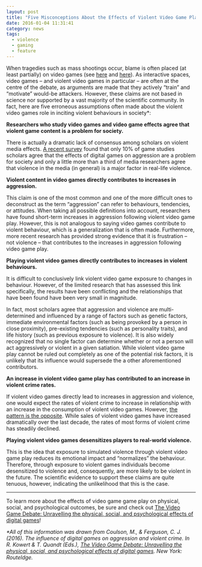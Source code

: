 ```yaml
---
layout: post
title: "Five Misconceptions About the Effects of Violent Video Game Play"
date: 2016-01-04 11:31:41
category: news
tags:
  - violence
  - gaming
  - feature
---
```


When tragedies such as mass shootings occur, blame is often placed (at least partially) on video games (see [here](http://www.nbcnews.com/id/7288381/ns/us_news-crime_and_courts/t/school-shooter-followed-video-game-like-script/) and [here](http://ideas.time.com/2012/12/20/sandy-hook-shooting-video-games-blamed-again/)). As interactive spaces, video games – and violent video games in particular – are often at the centre of the debate, as arguments are made that they actively “train” and “motivate” would-be attackers. However, these claims are not based in science nor supported by a vast majority of the scientific community. In fact, here are five erroneous assumptions often made about the violent video games role in inciting violent behaviours in society*:

**Researchers who study video games and video game effects agree that violent game content is a problem for society.**

There is actually a dramatic lack of consensus among scholars on violent media effects. [A recent survey](http://onlinelibrary.wiley.com/doi/10.1111/jcom.12182/abstract) found that only 10% of game studies scholars agree that the effects of digital games on aggression are a problem for society and only a little more than a third of media researchers agree that violence in the media (in general) is a major factor in real-life violence. 

**Violent content in video games directly contributes to increases in aggression.**

This claim is one of the most common and one of the more difficult ones to deconstruct as the term “aggression” can refer to behaviours, tendencies, or attitudes. When taking all possible definitions into account, researchers have found short-term increases in aggression following violent video game play. However, this is not analogous to saying video games contribute to violent behaviour, which is a generalization that is often made. Furthermore, more recent research has provided strong evidence that it is frustration – not violence – that contributes to the increases in aggression following video game play.  

**Playing violent video games directly contributes to increases in violent behaviours.**

It is difficult to conclusively link violent video game exposure to changes in behaviour. However, of the limited research that has assessed this link specifically, the results have been conflicting and the relationships that have been found have been very small in magnitude.

In fact, most scholars agree that aggression and violence are multi-determined and influenced by a range of factors such as genetic factors, immediate environmental factors (such as being provoked by a person in close proximity), pre-existing tendencies (such as personality traits), and life history (such as previous exposure to violence). It is also widely recognized that no single factor can determine whether or not a person will act aggressively or violent in a given satiation. While violent video game play cannot be ruled out completely as one of the potential risk factors, it is unlikely that its influence would supersede the a other aforementioned contributors.

**An increase in violent video game play has contributed to an increase in violent crime rates.**

If violent video games directly lead to increases in aggression and violence, one would expect the rates of violent crime to increase in relationship with an increase in the consumption of violent video games. However, [the pattern is the opposite](http://www.forbes.com/sites/erikkain/2012/04/19/as-video-game-sales-climb-year-over-year-violent-crime-continues-to-fall/). While sales of violent video games have increased dramatically over the last decade, the rates of most forms of violent crime has steadily declined.

**Playing violent video games desensitizes players to real-world violence.**

This is the idea that exposure to simulated violence through violent video game play reduces its emotional impact and “normalizes” the behaviour. Therefore, through exposure to violent games individuals become desensitized to violence and, consequently, are more likely to be violent in the future. The scientific evidence to support these claims are quite tenuous, however, indicating the unlikelihood that this is the case. 

---

To learn more about the effects of video game game play on physical, social, and psychological outcomes, be sure and check out [The Video Game Debate: Unravelling the physical, social, and psychological effects of digital games](http://www.amazon.com/The-Video-Game-Debate-Psychological/dp/1138831638)! 


_*All of this information was drawn from Coulson, M., & Ferguson, C. J. (2016). The influence of digital games on aggression and violent crime. In R. Kowert & T. Quandt (Eds.), [The Video Game Debate: Unravelling the physical, social, and psychological effects of digital games](http://www.amazon.com/The-Video-Game-Debate-Psychological/dp/1138831638). New York: Routeldge._





